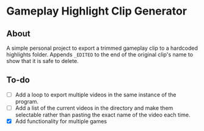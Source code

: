 # Gameplay Highlight Clip Generator
## About
A simple personal project to export a trimmed gameplay clip to a hardcoded highlights folder. Appends `_EDITED` to the end of the original clip's name to show that it is safe to delete. 

## To-do
- [ ] Add a loop to export multiple videos in the same instance of the program.
- [ ] Add a list of the current videos in the directory and make them selectable rather than pasting the exact name of the video each time.
- [x] Add functionality for multiple games